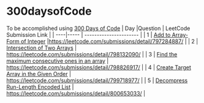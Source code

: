 # 300daysofCode
To be accomplished using [300 Days of Code](https://www.threehundreddaysofcode.com/problemset/all)
| Day |Question | LeetCode Submission Link |
| ----|----- | ---------------------- |
| 1 | [Add to Array-Form of Integer](https://leetcode.com/problems/add-to-array-form-of-integer/) |https://leetcode.com/submissions/detail/797284887/ |
| 2 | [Intersection of Two Arrays](https://leetcode.com/problems/intersection-of-two-arrays/) | https://leetcode.com/submissions/detail/798132090/ |
| 3 | [Find the maximum consecutive ones in an array](https://leetcode.com/problems/max-consecutive-ones/) | https://leetcode.com/submissions/detail/798826917/ |
| 4 | [Create Target Array in the Given Order](https://leetcode.com/problems/create-target-array-in-the-given-order/) | https://leetcode.com/submissions/detail/799718977/ |
| 5 | [Decompress Run-Length Encoded List](https://leetcode.com/problems/decompress-run-length-encoded-list) | https://leetcode.com/submissions/detail/800653033/ |
